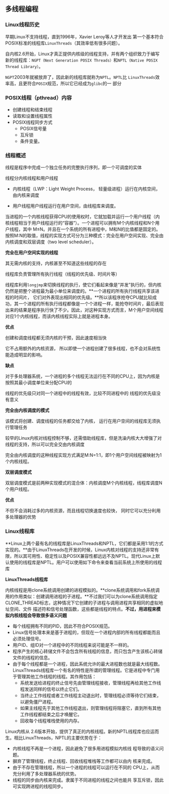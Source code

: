 ## 多线程编程

### Linux线程历史

早期Linux不支持线程，直到1996年，Xavier Leroy等人才开发出 第一个基本符合POSIX标准的线程库`LinuxThreads`（其效率低有很多问题）。

自内核2.6开始，Linux才真正提供内核级的线程支持，并有两个组织致力于编写新的线程库：`NGPT（Next Generation POSIX Threads）`和`NPTL（Native POSIX Thread Library）`。

`NGPT`2003年就被放弃了，因此新的线程库就称为`NPTL`。`NPTL`比 `LinuxThreads`效率高，且更符合`POSIX`规范，所以它已经成为`glibc`的一 部分

### POSIX线程（pthread）内容

- 创建线程和结束线程
- 读取和设置线程属性
- POSIX线程同步方式
  - POSIX信号量
  - 互斥锁
  - 条件变量。

### 线程概述

线程是程序中完成一个独立任务的完整执行序列，即一个可调度的实体

线程分内核线程和用户线程

- 内核线程（LWP：Light Weight Process， 轻量级进程）运行在内核空间，由内核来调度

- 用户线程用户线程运行在用户空间，由线程库来调度。

当进程的一个内核线程获得CPU的使用权时，它就加载并运行一个用户线程（内核线程相当于用户线程运行的“容器”）。一个进程可以拥有M个内核线程和N个用户线程，其中 M≤N。并且在一个系统的所有进程中，M和N的比值都是固定的。按照M:N的取值，线程的实现方式可分为三种模式：完全在用户空间实现、完全由内核调度和双层调度（two level scheduler）。

**完全在用户空间实现的线程**



其无需内核的支持，内核甚至不知道这些线程的存在

线程库负责管理所有执行线程（线程的优先级、时间片等）

线程库利用`longjmp`来切换线程的执行，使它们看起来像是“并发”执行的，但内核仍然是把整个进程最为最小单位来调度的。**一个进程的所有执行线程共享该进程的时间片， 它们对外表现出相同的优先级。**所以该程序抢夺CPU就比较成功，其一个进程的所有执行线程都像是一个个进程一样，能抢夺时间片，最后表现出来的结果是程序执行快了不少。因此，对这种实现方式而言，M个用户空间线程对应1个内核线程，而该内核线程实际上就是进程本身。

**优点**

创建和调度线程都无须内核的干预，因此速度相当快

它不占用额外的内核资源， 所以即使一个进程创建了很多线程，也不会对系统性能造成明显的影响。

**缺点**

对于多处理器系统，一个进程的多个线程无法运行在不同的CPU上，因为内核是按照其最小调度单位来分配CPU的

线程的优先级只对同一个进程中的线程有效，比较不同进程中的 线程的优先级没有意义

**完全由内核调度的模式**

该模式将创建、调度线程的任务都交给了内核， 运行在用户空间的线程库无须执行管理任务

较早的Linux内核对线程控制不够，还需借助线程库，但是洗澡内核大大增强了对线程的支持，所以可以完全交由内核调度

完全由内核调度的这种线程实现方式满足M:N=1:1，即1个用户空间线程被映射为1个内核线程。

**双层调度模式**

双层调度模式是前两种实现模式的混合体：内核调度M个内核线程，线程库调度N个用户线程。

**优点**

不但不会消耗过多的内核资源，而且线程切换速度也较快， 同时它可以充分利用多处理器的优势

### Linux线程库

**Linux上两个最有名的线程库是LinuxThreads和NPTL，它们都是采用1:1的方式实现的。**由于LinuxThreads在开发的时候，Linux内核对线程的支持还非常有限，所以其可用性、稳定性以及POSIX兼容性都远远不及NPTL。现代Linux上默认使用的线程库是NPTL。用户可以使用如下命令来查看当前系统上所使用的线程库

**LinuxThreads线程库**

内核线程是用clone系统调用创建的进程模拟的。**clone系统调用和fork系统调用的作用类似：创建调用进程的子进程。**不过我们可以为clone系统调用指定CLONE_THREAD标志，这种情况下它创建的子进程与调用进程共享相同的虚拟地址空间、文件 描述符和信号处理函数，这些都是线程的特点。**不过，用进程来模拟内核线程会导致很多语义问题**

- 每个线程拥有不同的PID，因此不符合POSIX规范。 
- Linux信号处理本来是基于进程的，但现在一个进程内部的所有线程都能而且必须处理信号。 
- 用户ID、组ID对一个进程中的不同线程来说可能是不一样的。 
- 程序产生的核心转储文件不会包含所有线程的信息，而只包含产生该核心转储文件的线程的信息。 
- 由于每个线程都是一个进程，因此系统允许的最大进程数也就是最大线程数。 LinuxThreads线程库一个有名的特性是所谓的管理线程。它是进程中专门用于管理其他工作线程的线程。其作用包括： 
  - 系统发送给进程的终止信号先由管理线程接收，管理线程再给其他工作线程发送同样的信号以终止它们。 
  - 当终止工作线程或者工作线程主动退出时，管理线程必须等待它们结束，以避免僵尸进程。 
  - 如果主线程先于其他工作线程退出，则管理线程将阻塞它，直到所有其他工作线程都结束之后才唤醒它。 
  - 回收每个线程堆栈使用的内存。

Linux内核从 2.6版本开始，提供了真正的内核线程。新的NPTL线程库也应运而 生。相比LinuxThreads，NPTL的主要优势在于：

- 内核线程不再是一个进程，因此避免了很多用进程模拟内核线 程导致的语义问题。 
- 摒弃了管理线程，终止线程、回收线程堆栈等工作都可以由内 核来完成。 
- 由于不存在管理线程，所以一个进程的线程可以运行在不同的 CPU上，从而充分利用了多处理器系统的优势。 
- 线程的同步由内核来完成。隶属于不同进程的线程之间也能共 享互斥锁，因此可实现跨进程的线程同步。